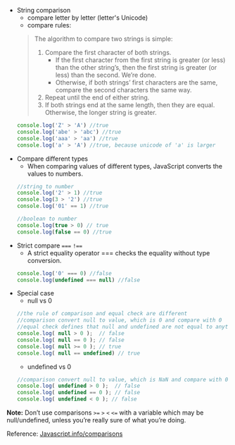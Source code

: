 * String comparison
  * compare letter by letter (letter's Unicode)
  * compare rules:
   > The algorithm to compare two strings is simple:
   >  1. Compare the first character of both strings.
   >     * If the first character from the first string is greater (or less) than the other string’s, then the first string is greater (or less) than the second. We’re done.
   >     * Otherwise, if both strings’ first characters are the same, compare the second characters the same way.
   >  2. Repeat until the end of either string.
   >  3. If both strings end at the same length, then they are equal. Otherwise, the longer string is greater.
  ```js
  console.log('Z' > 'A') //true
  console.log('abe' > 'abc') //true
  console.log('aaa' > 'aa') //true
  console.log('a' > 'A') //true, because unicode of 'a' is larger
  ```
* Compare different types
  * When comparing values of different types, JavaScript converts the values to numbers.
  ```js
  //string to number
  console.log('2' > 1) //true
  console.log(3 > '2') //true
  console.log('01' == 1) //true
  
  //boolean to number
  console.log(true > 0) // true
  console.log(false == 0) //true
  ```
* Strict compare `===` `!==` 
  * A strict equality operator === checks the equality without type conversion.
  ```js
  console.log('0' === 0) //false
  console.log(undefined === null) //false
  ```
* Special case
  * null vs 0
  ```js
  //the rule of comparison and equal check are different
  //comparison convert null to value, which is 0 and compare with 0
  //equal check defines that null and undefined are not equal to anything else. only themselves are equal
  console.log( null > 0 );  // false
  console.log( null == 0 ); // false
  console.log( null >= 0 ); // true
  console.log( null == undefined) // true
  ```
  * undefined vs 0
  ```js
  //comparison convert null to value, which is NaN and compare with 0
  console.log( undefined > 0 );  // false
  console.log( undefined == 0 ); // false
  console.log( undefined < 0 ); // false
  ```

**Note:**
Don’t use comparisons `>=` `>` `<` `<=` with a variable which may be null/undefined, unless you’re really sure of what you’re doing. 

Reference: [Javascript.info/comparisons](https://javascript.info/comparison)
